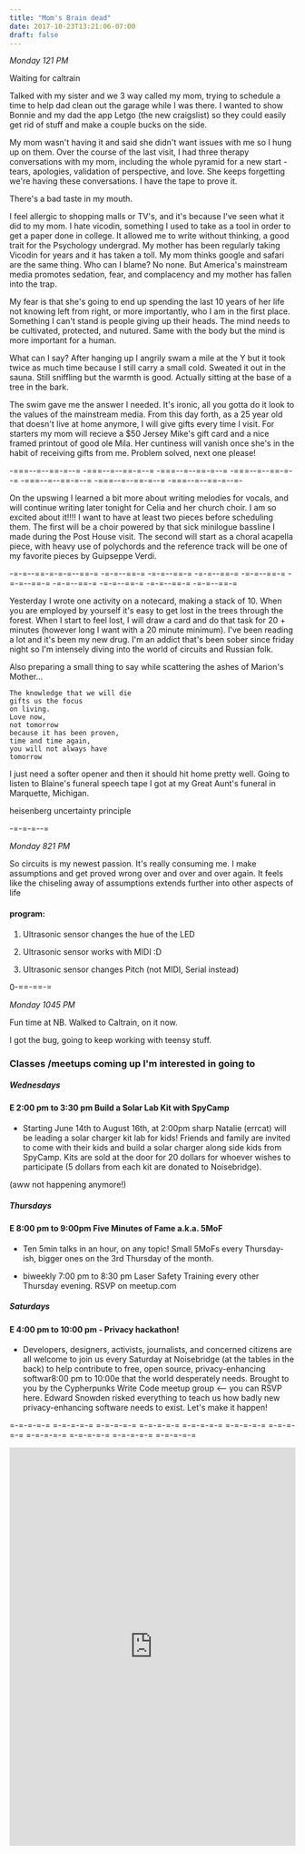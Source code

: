 ```yaml
---
title: "Mom's Brain dead"
date: 2017-10-23T13:21:06-07:00
draft: false
---
```


*Monday 121 PM*

Waiting for caltrain

Talked with my sister and we 3 way called my mom, trying to schedule a time to help dad clean out the garage while I was there. I wanted to show Bonnie and my dad the app Letgo (the new craigslist) so they could easily get rid of stuff and make a couple bucks on the side.

My mom wasn't having it and said she didn't want issues with me so I hung up on them. Over the course of the last visit, I had three therapy conversations with my mom, including the whole pyramid for a new start - tears, apologies, validation of perspective, and love. She keeps forgetting we're having these conversations. I have the tape to prove it.

There's a bad taste in my mouth.

I feel allergic to shopping malls or TV's, and it's because I've seen what it did to my mom. I hate vicodin, something I used to take as a tool in order to get a paper done in college. It allowed me to write without thinking, a good trait for the Psychology undergrad. My mother has been regularly taking Vicodin for years and it has taken a toll. My mom thinks google and safari are the same thing. Who can I blame? No none. But America's mainstream media promotes sedation, fear, and complacency and my mother has fallen into the trap.

My fear is that she's going to end up spending the last 10 years of her life not knowing left from right, or more importantly, who I am in the first place. Something I can't stand is people giving up their heads. The mind needs to be cultivated, protected, and nutured. Same with the body but the mind is more important for a human.

What can I say? After hanging up I angrily swam a mile at the Y but it took twice as much time because I still carry a small cold. Sweated it out in the sauna. Still sniffling but the warmth is good. Actually sitting at the base of a tree in the bark.

The swim gave me the answer I needed. It's ironic, all you gotta do it look to the values of the mainstream media. From this day forth, as a 25 year old that doesn't live at home anymore, I will give gifts every time I visit. For starters my mom will recieve a $50 Jersey Mike's gift card and a nice framed printout of good ole Mila. Her cuntiness will vanish once she's in the habit of receiving gifts from me. Problem solved, next one please!

-===--=--==-=--= -===--=--==-=--= -===--=--==-=--= -===--=--==-=--= -===--=--==-=--= -===--=--==-=--= -===--=--==-=--=-

On the upswing I learned a bit more about writing melodies for vocals, and will continue writing later tonight for Celia and her church choir. I am so excited about it!!!! I want to have at least two pieces before scheduling them. The first will be a choir powered by that sick minilogue bassline I made during the Post House visit. The second will start as a choral acapella piece, with heavy use of polychords and the reference track will be one of my favorite pieces by Guipseppe Verdi.    


-=-=--==-=-=-=--==-= -=-=--==-= -=-=--==-= -=-=--==-= -=-=--==-= -=-=--==-= -=-=--==-= -=-=--==-= -=-=--==-= -=-=--==-=

Yesterday I wrote one activity on a notecard, making a stack of 10. When you are employed by yourself it's easy to get lost in the trees through the forest. When I start to feel lost, I will draw a card and do that task for 20 + minutes (however long I want with a 20 minute minimum). I've been reading a lot and it's been my new drug. I'm an addict that's been sober since friday night so I'm intensely diving into the world of circuits and Russian folk.

Also preparing a small thing to say while scattering the ashes of Marion's Mother...

```
The knowledge that we will die
gifts us the focus
on living.
Love now,
not tomorrow
because it has been proven,
time and time again,
you will not always have
tomorrow

```

I just need a softer opener and then it should hit home pretty well. Going to listen to Blaine's funeral speech tape I got at my Great Aunt's funeral in Marquette, Michigan.


heisenberg uncertainty principle


-=-=-=--=

*Monday 821 PM*

So circuits is my newest passion. It's really consuming me. I make assumptions and get proved wrong over and over and over again. It feels like the chiseling away of assumptions extends further into other aspects of life

#### program:

1. Ultrasonic sensor changes the hue of the LED

2. Ultrasonic sensor works with MIDI :D

3. Ultrasonic sensor changes Pitch (not MIDI, Serial instead)

0-==-==-=

*Monday 1045 PM*

Fun time at NB. Walked to Caltrain, on it now.

I got the bug, going to keep working with teensy stuff.

### Classes /meetups coming up I'm interested in going to

##### Wednesdays

#### E 2:00 pm to 3:30 pm Build a Solar Lab Kit with SpyCamp
- Starting June 14th to August 16th, at 2:00pm sharp Natalie (errcat) will be leading a solar charger kit lab for kids! Friends and family are invited to come with their kids and build a solar charger along side kids from SpyCamp. Kits are sold at the door for 20 dollars for whoever wishes to participate (5 dollars from each kit are donated to Noisebridge).

(aww not happening anymore!)

##### Thursdays
#### E 8:00 pm to 9:00pm Five Minutes of Fame a.k.a. 5MoF
- Ten 5min talks in an hour, on any topic! Small 5MoFs every Thursday-ish, bigger ones on the 3rd Thursday of the month.

- biweekly 7:00 pm to 8:30 pm Laser Safety Training every other Thursday evening. RSVP on meetup.com


##### Saturdays
#### E 4:00 pm to 10:00 pm - Privacy hackathon!
- Developers, designers, activists, journalists, and concerned citizens are all welcome to join us every Saturday at Noisebridge (at the tables in the back) to help contribute to free, open source, privacy-enhancing softwar8:00 pm to 10:00e that the world desperately needs. Brought to you by the Cypherpunks Write Code meetup group <-- you can RSVP here. Edward Snowden risked everything to teach us how badly new privacy-enhancing software needs to exist. Let's make it happen!


=-=-=-=-=  =-=-=-=-= =-=-=-=-= =-=-=-=-= =-=-=-=-= =-=-=-=-= =-=-=-=-= =-=-=-=-= =-=-=-=-= =-=-=-=-= =-=-=-=-=

<iframe width="100%" height="700" scrolling="no" frameborder="no" src="https://w.soundcloud.com/player/?url=https%3A//api.soundcloud.com/playlists/363091737&amp;color=%23ff5500&amp;auto_play=false&amp;hide_related=false&amp;show_comments=true&amp;show_user=true&amp;show_reposts=false&amp;show_teaser=true&amp;visual=true"></iframe>
